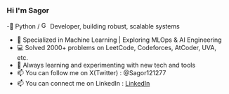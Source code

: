 ### Hi I'm Sagor

-🐍 Python / <img src="https://golang.org/lib/godoc/images/go-logo-blue.svg" alt="Go" height="16" /> Developer, building robust, scalable systems
- 🤖 Specialized in Machine Learning | Exploring MLOps & AI Engineering  
- 💻 Solved 2000+ problems on LeetCode, Codeforces, AtCoder, UVA, etc.  
- 🌱 Always learning and experimenting with new tech and tools  
- 📫 You can follow me on X(Twitter) : @Sagor121277
- 📫 You can connect me on LinkedIn : [LinkedIn](https://www.linkedin.com/in/muhammad-sagor-45775b1b5/)

